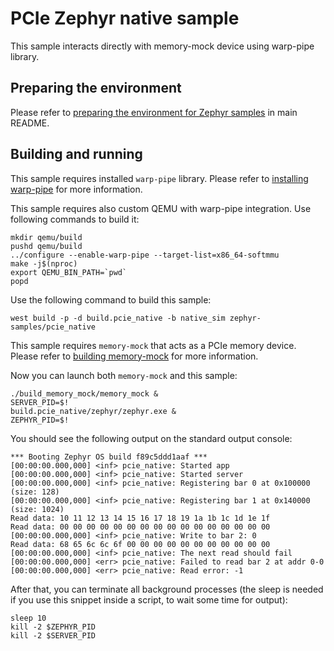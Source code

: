 # PCIe Zephyr native sample

This sample interacts directly with memory-mock device using warp-pipe library.

## Preparing the environment

Please refer to [preparing the environment for Zephyr samples](../../README.md#preparing-the-environment-for-zephyr-samples) in main README.

## Building and running

This sample requires installed `warp-pipe` library.
Please refer to [installing warp-pipe](../../README.md#building-and-installing-warp-pipe) for more information.

This sample requires also custom QEMU with warp-pipe integration. Use following commands to build it:
<!-- name="pcie-qemu-build" -->
```
mkdir qemu/build
pushd qemu/build
../configure --enable-warp-pipe --target-list=x86_64-softmmu
make -j$(nproc)
export QEMU_BIN_PATH=`pwd`
popd
```

Use the following command to build this sample:
<!-- name="pcie-native-build" -->
```
west build -p -d build.pcie_native -b native_sim zephyr-samples/pcie_native
```

This sample requires `memory-mock` that acts as a PCIe memory device.
Please refer to [building memory-mock](../../README.md#building-memory-mock) for more information.

Now you can launch both `memory-mock` and this sample:
<!-- name="pcie-native-run" -->
```
./build_memory_mock/memory_mock &
SERVER_PID=$!
build.pcie_native/zephyr/zephyr.exe &
ZEPHYR_PID=$!
```

You should see the following output on the standard output console:
```
*** Booting Zephyr OS build f89c5ddd1aaf ***
[00:00:00.000,000] <inf> pcie_native: Started app
[00:00:00.000,000] <inf> pcie_native: Started server
[00:00:00.000,000] <inf> pcie_native: Registering bar 0 at 0x100000 (size: 128)
[00:00:00.000,000] <inf> pcie_native: Registering bar 1 at 0x140000 (size: 1024)
Read data: 10 11 12 13 14 15 16 17 18 19 1a 1b 1c 1d 1e 1f
Read data: 00 00 00 00 00 00 00 00 00 00 00 00 00 00 00 00
[00:00:00.000,000] <inf> pcie_native: Write to bar 2: 0
Read data: 68 65 6c 6c 6f 00 00 00 00 00 00 00 00 00 00 00
[00:00:00.000,000] <inf> pcie_native: The next read should fail
[00:00:00.000,000] <err> pcie_native: Failed to read bar 2 at addr 0-0
[00:00:00.000,000] <err> pcie_native: Read error: -1
```

After that, you can terminate all background processes (the sleep is needed if you use this snippet inside a script, to wait some time for output):
<!-- name="pcie-native-teardown" -->
```
sleep 10
kill -2 $ZEPHYR_PID
kill -2 $SERVER_PID
```
